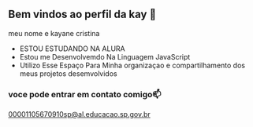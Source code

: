 ## Bem vindos ao perfil da kay 🖤

meu nome e kayane cristina

- ESTOU ESTUDANDO NA ALURA
- Estou me Desenvolvemdo Na Linguagem JavaScript
- Utilizo Esse Espaço Para Minha organizaçao e compartilhamento dos meus projetos desemvolvidos

### voce pode entrar em contato comigo📫

00001105670910sp@al.educacao.sp.gov.br
